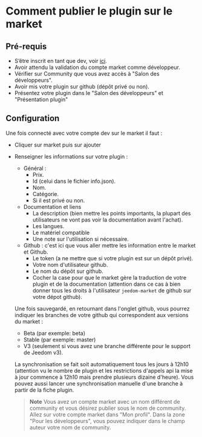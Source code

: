 # Comment publier le plugin sur le market

## Pré-requis

- S’être inscrit en tant que dev, voir [ici](https://www.jeedom.com/site/fr/dev.html).
- Avoir attendu la validation du compte market comme développeur.
- Vérifier sur Community que vous avez accès à "Salon des développeurs".
- Avoir mis votre plugin sur github (dépôt privé ou non).
- Présentez votre plugin dans le "Salon des développeurs" et "Présentation plugin"

## Configuration

Une fois connecté avec votre compte dev sur le market il faut :

- Cliquer sur market puis sur ajouter
- Renseigner les informations sur votre plugin :
  - Général :
    - Prix.
    - Id (celui dans le fichier info.json).
    - Nom.
    - Catégorie.
    - Si il est privé ou non.
  - Documentation et liens
    - La description (bien mettre les points importants, la plupart des utilisateurs ne vont pas voir la documentation avant l'achat).
    - Les langues.
    - Le matériel compatible
    - Une note sur l'utilisation si nécessaire.
  - Github : c'est ici que vous aller mettre les information entre le market et Github.
    - Le token (a ne mettre que si votre plugin est sur un dépôt privé).
    - Votre nom d'utilisateur github.
    - Le nom du dépôt sur github.
    - Cocher la case pour que le market gère la traduction de votre plugin et de la documentation (attention dans ce cas à bien donner tous les droits à l'utilisateur `jeedom-market` de github sur votre dépot github).

   Une fois sauvegardé, en retournant dans l'onglet github, vous pourrez indiquer les branches de votre github qui correspondent aux versions du market :

   - Beta  (par exemple: beta)
   - Stable  (par exemple: master)
   - V3 (seulement si vous avez une branche différente pour le support de Jeedom v3).

   La synchronisation se fait soit automatiquement tous les jours à 12h10 (attention vu le nombre de plugin et les restrictions d'appels api la mise à jour commence à 12h10 mais prendre plusieurs dizaine d'heure). Vous pouvez aussi lancer une synchronisation manuelle d'une branche à partir de la fiche plugin.
   
   
   > **Note**
   > Vous avez un compte market avec un nom différent de community et vous désirez publier sous le nom de community.
   > Allez sur votre compte market dans "Mon profil".  Dans la zone "Pour les développeurs", vous pouvez indiquer dans le champ auteur votre nom de community. 
